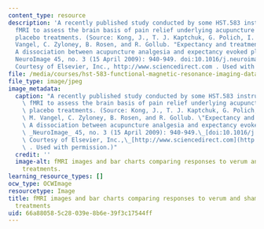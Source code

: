 ```yaml
---
content_type: resource
description: 'A recently published study conducted by some HST.583 instructors used
  fMRI to assess the brain basis of pain relief underlying acupuncture and expectancy-evoked
  placebo treatments. (Source: Kong, J., T. J. Kaptchuk, G. Polich, I. Kirsch, M.
  Vangel, C. Zyloney, B. Rosen, and R. Gollub. "Expectancy and treatment interactions:
  A dissociation between acupuncture analgesia and expectancy evoked placebo analgesia."
  NeuroImage 45, no. 3 (15 April 2009): 940-949. doi:10.1016/j.neuroimage.2008.12.025.
  Courtesy of Elsevier, Inc., http://www.sciencedirect.com . Used with permission.)'
file: /media/courses/hst-583-functional-magnetic-resonance-imaging-data-acquisition-and-analysis-fall-2008/66a880585c28039e8b6e39f3c17544ff_hst-583f08.jpg
file_type: image/jpeg
image_metadata:
  caption: "A recently published study conducted by some HST.583 instructors used\
    \ fMRI to assess the brain basis of pain relief underlying acupuncture and expectancy-evoked\
    \ placebo treatments. (Source: Kong, J., T. J. Kaptchuk, G. Polich, I. Kirsch,\
    \ M. Vangel, C. Zyloney, B. Rosen, and R. Gollub. \"Expectancy and treatment interactions:\
    \ A dissociation between acupuncture analgesia and expectancy evoked placebo analgesia.\"\
    \ _NeuroImage_ 45, no. 3 (15 April 2009): 940-949.\_[doi:10.1016/j.neuroimage.2008.12.025](http://dx.doi.org/10.1016/j.neuroimage.2008.12.025).\
    \ Courtesy of Elsevier, Inc.,\_[http://www.sciencedirect.com](http://www.sciencedirect.com/)\
    \ . Used with permission.)"
  credit: ''
  image-alt: fMRI images and bar charts comparing responses to verum and sham acupuncture
    treatments.
learning_resource_types: []
ocw_type: OCWImage
resourcetype: Image
title: fMRI images and bar charts comparing responses to verum and sham acupuncture
  treatments
uid: 66a88058-5c28-039e-8b6e-39f3c17544ff
---
```

